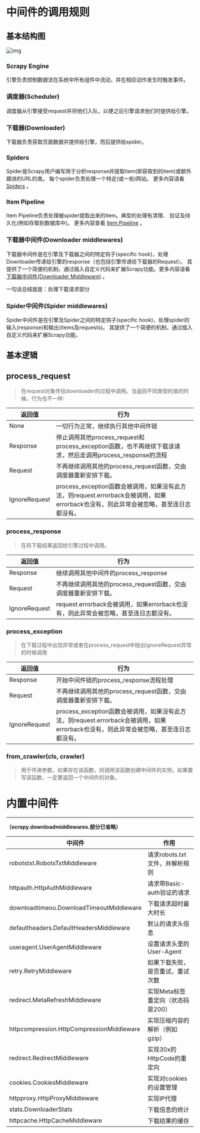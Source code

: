 # 中间件的调用规则



## 基本结构图



![img](https://img-blog.csdn.net/20180502174530976)



### Scrapy Engine

引擎负责控制数据流在系统中所有组件中流动，并在相应动作发生时触发事件。

### 调度器(Scheduler)

调度器从引擎接受request并将他们入队，以便之后引擎请求他们时提供给引擎。

### 下载器(Downloader)

下载器负责获取页面数据并提供给引擎，而后提供给spider。

### Spiders

Spider是Scrapy用户编写用于分析response并提取item(即获取到的item)或额外跟进的URL的类。 每个spider负责处理一个特定(或一些)网站。 更多内容请看 [Spiders](http://scrapy-chs.readthedocs.io/zh_CN/stable/topics/spiders.html#topics-spiders) 。

### Item Pipeline

Item Pipeline负责处理被spider提取出来的item。典型的处理有清理、 验证及持久化(例如存取到数据库中)。 更多内容查看 [Item Pipeline](http://scrapy-chs.readthedocs.io/zh_CN/stable/topics/item-pipeline.html#topics-item-pipeline) 。

### 下载器中间件(Downloader middlewares)

下载器中间件是在引擎及下载器之间的特定钩子(specific hook)，处理Downloader传递给引擎的response（也包括引擎传递给下载器的Request）。 其提供了一个简便的机制，通过插入自定义代码来扩展Scrapy功能。更多内容请看 [下载器中间件(Downloader Middleware)](http://scrapy-chs.readthedocs.io/zh_CN/stable/topics/downloader-middleware.html#topics-downloader-middleware) 。

一句话总结就是：处理下载请求部分

### Spider中间件(Spider middlewares)

Spider中间件是在引擎及Spider之间的特定钩子(specific hook)，处理spider的输入(response)和输出(items及requests)。 其提供了一个简便的机制，通过插入自定义代码来扩展Scrapy功能。



## 基本逻辑

## process_request



> 在request对象传往downloader的过程中调用。当返回不同类型的值的时候，行为也不一样:



| 返回值        | 行为                                                         |
| ------------- | ------------------------------------------------------------ |
| None          | 一切行为正常，继续执行其他中间件链                           |
| Response      | 停止调用其他process_request和process_exception函数，也不再继续下载该请求，然后走调用process_response的流程 |
| Request       | 不再继续调用其他的process_request函数，交由调度器重新安排下载。 |
| IgnoreRequest | process_exception函数会被调用，如果没有此方法，则request.errorback会被调用，如果errorback也没有，则此异常会被忽略，甚至连日志都没有。 |





### process_response



> 在将下载结果返回给引擎过程中调用。



| 返回值        | 行为                                                         |
| ------------- | ------------------------------------------------------------ |
| Response      | 继续调用其他中间件的process_response                         |
| Request       | 不再继续调用其他的process_request函数，交由调度器重新安排下载。 |
| IgnoreRequest | request.errorback会被调用，如果errorback也没有，则此异常会被忽略，甚至连日志都没有。 |





### process_exception



> 在下载过程中出现异常或者在process_request中抛出IgnoreRequest异常的时候调用



| 返回值        | 行为                                                         |
| ------------- | ------------------------------------------------------------ |
| Response      | 开始中间件链的process_response流程处理                       |
| Request       | 不再继续调用其他的process_request函数，交由调度器重新安排下载。 |
| IgnoreRequest | process_exception函数会被调用，如果没有此方法，则request.errorback会被调用，如果errorback也没有，则此异常会被忽略，甚至连日志都没有。 |





### from_crawler(cls, crawler)



> 用于传递参数，如果存在该函数，则调用该函数创建中间件的实例，如果要写该函数，一定要返回一个中间件的对象。





# 内置中间件

------



**（scrapy.downloadmiddlewares.部分已省略）**



| 中间件                                    | 作用                              |
| ----------------------------------------- | --------------------------------- |
| robotstxt.RobotsTxtMiddleware             | 请求robots.txt文件，并解析规则    |
| httpauth.HttpAuthMiddleware               | 请求带Basic-auth验证的请求        |
| downloadtimeou.DownloadTimeoutMiddleware  | 下载请求超时最大时长              |
| defaultheaders.DefaultHeadersMiddleware   | 默认的请求头信息                  |
| useragent.UserAgentMiddleware             | 设置请求头里的User-Agent          |
| retry.RetryMiddleware                     | 如果下载失败，是否重试，重试次数  |
| redirect.MetaRefreshMiddleware            | 实现Meta标签重定向（状态码是200） |
| httpcompression.HttpCompressionMiddleware | 实现压缩内容的解析（例如gzip）    |
| redirect.RedirectMiddleware               | 实现30x的HttpCode的重定向         |
| cookies.CookiesMiddleware                 | 实现对cookies的设置管理           |
| httpproxy.HttpProxyMiddleware             | 实现IP代理                        |
| stats.DownloaderStats                     | 下载信息的统计                    |
| httpcache.HttpCacheMiddleware             | 下载结果的缓存                    |

